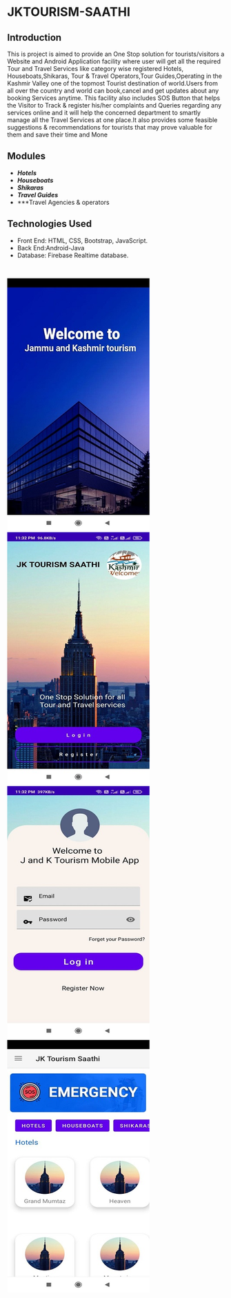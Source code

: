 # JKTOURISM-SAATHI



## Introduction

This is project is aimed to provide an One Stop solution for tourists/visitors a Website and Android Application facility where user will get all the required Tour and Travel Services like category wise registered Hotels, Houseboats,Shikaras, Tour & Travel Operators,Tour Guides,Operating in the Kashmir Valley one of the topmost Tourist destination of world.Users from all over the country and world can book,cancel and get updates about any booking Services anytime. This facility also includes SOS Button that helps the Visitor to Track & register his/her complaints and Queries regarding any services online and it will help the concerned department to smartly manage all the Travel Services at one place.It also provides some feasible suggestions & recommendations for tourists that may prove valuable for them and save their time and Mone

## Modules
- ***Hotels***
- ***Houseboats***
- ***Shikaras***
- ***Travel Guides***
- ***Travel Agencies & operators

## Technologies Used
- Front End: HTML, CSS, Bootstrap, JavaScript.
- Back End:Android-Java
- Database: Firebase Realtime database.
<br>

![home](img1.jpg)  ![Imgur](img2.jpg) </br>![Imgur](img3.jpg)   ![Imgur](img4.jpg) 


